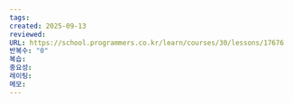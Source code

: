 ```yaml
---
tags:
created: 2025-09-13
reviewed:
URL: https://school.programmers.co.kr/learn/courses/30/lessons/17676
반복수: "0"
복습:
중요성:
레이팅:
메모:
---
```

